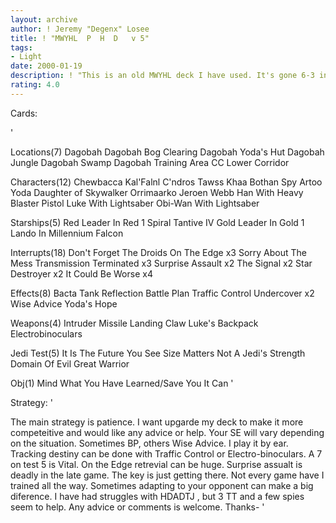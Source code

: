 ```yaml
---
layout: archive
author: ! Jeremy "Degenx" Losee
title: ! "MWYHL  P  H  D   v 5"
tags:
- Light
date: 2000-01-19
description: ! "This is an old MWYHL deck I have used. It's gone 6-3 in tourney play."
rating: 4.0
---
```

Cards: 

'

Locations(7)
Dagobah
Dagobah Bog Clearing
Dagobah Yoda's Hut
Dagobah Jungle
Dagobah Swamp
Dagobah Training Area
CC  Lower Corridor

Characters(12)
Chewbacca
Kal'Falnl C'ndros
Tawss Khaa
Bothan Spy
Artoo
Yoda
Daughter of Skywalker
Orrimaarko
Jeroen Webb
Han With Heavy Blaster Pistol
Luke With Lightsaber
Obi-Wan With Lightsaber

Starships(5)
Red Leader In Red 1
Spiral
Tantive IV
Gold Leader In Gold 1
Lando In Millennium Falcon

Interrupts(18)
Don't Forget The Droids
On The Edge  x3
Sorry About The Mess
Transmission Terminated  x3
Surprise Assault  x2
The Signal  x2
Star Destroyer x2
It Could Be Worse  x4

Effects(8)
Bacta Tank
Reflection
Battle Plan
Traffic Control
Undercover  x2
Wise Advice
Yoda's Hope

Weapons(4)
Intruder Missile
Landing Claw
Luke's Backpack
Electrobinoculars

Jedi Test(5)
It Is The Future You See
Size Matters Not
A Jedi's Strength
Domain Of Evil
Great Warrior

Obj(1)
Mind What You Have Learned/Save You It Can
'

Strategy: '

The main strategy is patience. I want upgarde my deck to make it more competeitive and would like any advice or help. Your SE will vary depending on the situation. Sometimes BP, others Wise Advice. I play it by ear. Tracking destiny can be done with Traffic Control or Electro-binoculars. A 7 on test 5 is Vital. On the Edge retrevial can be huge. Surprise assualt is deadly in the late game. The key is just getting there. Not every game have I trained all the way. Sometimes adapting to your opponent can make a big diference. I have had struggles with HDADTJ , but 3 TT and a few spies seem to help. Any advice or comments is welcome. Thanks-  '